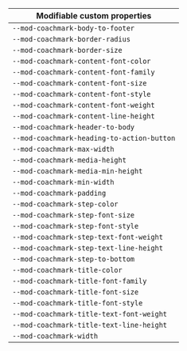 | Modifiable custom properties               |
| ------------------------------------------ |
| `--mod-coachmark-body-to-footer`           |
| `--mod-coachmark-border-radius`            |
| `--mod-coachmark-border-size`              |
| `--mod-coachmark-content-font-color`       |
| `--mod-coachmark-content-font-family`      |
| `--mod-coachmark-content-font-size`        |
| `--mod-coachmark-content-font-style`       |
| `--mod-coachmark-content-font-weight`      |
| `--mod-coachmark-content-line-height`      |
| `--mod-coachmark-header-to-body`           |
| `--mod-coachmark-heading-to-action-button` |
| `--mod-coachmark-max-width`                |
| `--mod-coachmark-media-height`             |
| `--mod-coachmark-media-min-height`         |
| `--mod-coachmark-min-width`                |
| `--mod-coachmark-padding`                  |
| `--mod-coachmark-step-color`               |
| `--mod-coachmark-step-font-size`           |
| `--mod-coachmark-step-font-style`          |
| `--mod-coachmark-step-text-font-weight`    |
| `--mod-coachmark-step-text-line-height`    |
| `--mod-coachmark-step-to-bottom`           |
| `--mod-coachmark-title-color`              |
| `--mod-coachmark-title-font-family`        |
| `--mod-coachmark-title-font-size`          |
| `--mod-coachmark-title-font-style`         |
| `--mod-coachmark-title-text-font-weight`   |
| `--mod-coachmark-title-text-line-height`   |
| `--mod-coachmark-width`                    |
